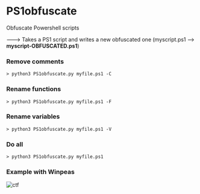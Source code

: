 # PS1obfuscate
Obfuscate Powershell scripts

---> Takes a PS1 script and writes a new obfuscated one (myscript.ps1 --> **myscript-OBFUSCATED.ps1**)

### Remove comments
```> python3 PS1obfuscate.py myfile.ps1 -C```

### Rename functions
```> python3 PS1obfuscate.py myfile.ps1 -F```

### Rename variables
```> python3 PS1obfuscate.py myfile.ps1 -V```

### Do all
```> python3 PS1obfuscate.py myfile.ps1```

### Example with Winpeas

![ctf](https://github.com/afkfr0mkeyb0ard/PS1obfuscate/assets/123593001/2b8ba424-0fb2-471c-a835-a8603878a4b0)
